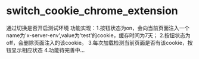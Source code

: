# switch_cookie_chrome_extension
通过切换是否开启测试环境
功能实现：1.按钮状态为on，会向当前页面注入一个name为'x-server-env',value为'test'的cookie，缓存时间为7天；
		  2.按钮状态为off，会删除页面注入的该cookie。
		  3.每次加载检测当前页面是否有该cookie，按钮显示相应状态
		  4.功能待完善中...

